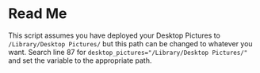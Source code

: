 # Read Me

This script assumes you have deployed your Desktop Pictures to `/Library/Desktop Pictures/` but this path can be changed to whatever you want. Search line 87 for 
`desktop_pictures="/Library/Desktop Pictures/"` and set the variable to the appropriate path.